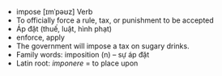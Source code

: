 - impose	[ɪmˈpəʊz]	Verb
- To officially force a rule, tax, or punishment to be accepted
- Áp đặt (thuế, luật, hình phạt)
- enforce, apply
- The government will impose a tax on sugary drinks.
- Family words: imposition (n) – sự áp đặt
- Latin root: *imponere* = to place upon